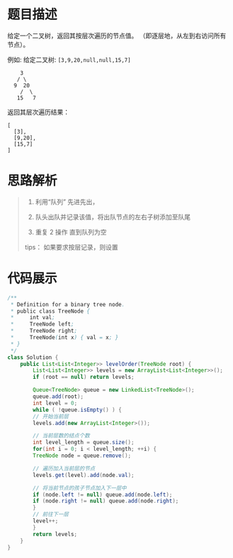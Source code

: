 #  题目描述
给定一个二叉树，返回其按层次遍历的节点值。 （即逐层地，从左到右访问所有节点）。

例如:
给定二叉树: `[3,9,20,null,null,15,7]`
```
    3
   / \
  9  20
    /  \
   15   7
```
返回其层次遍历结果：
```
[
  [3],
  [9,20],
  [15,7]
]
```

#  思路解析
>  1. 利用“队列” 先进先出，
>
>  2. 队头出队并记录该值，将出队节点的左右子树添加至队尾 
>
>  3. 重复 2 操作 直到队列为空
>
>  tips： 如果要求按层记录，则设置


#  代码展示
```java
/**
 * Definition for a binary tree node.
 * public class TreeNode {
 *     int val;
 *     TreeNode left;
 *     TreeNode right;
 *     TreeNode(int x) { val = x; }
 * }
 */
class Solution {
    public List<List<Integer>> levelOrder(TreeNode root) {
        List<List<Integer>> levels = new ArrayList<List<Integer>>();
        if (root == null) return levels;

        Queue<TreeNode> queue = new LinkedList<TreeNode>();
        queue.add(root);
        int level = 0;
        while ( !queue.isEmpty() ) {
        // 开始当前层
        levels.add(new ArrayList<Integer>());

        // 当前层数的结点个数
        int level_length = queue.size();
        for(int i = 0; i < level_length; ++i) {
        TreeNode node = queue.remove();

        // 遍历加入当前层的节点
        levels.get(level).add(node.val);

        // 将当前节点的孩子节点加入下一层中
        if (node.left != null) queue.add(node.left);
        if (node.right != null) queue.add(node.right);
        }
        // 前往下一层
        level++;
        }
        return levels;
    }
}

```

    